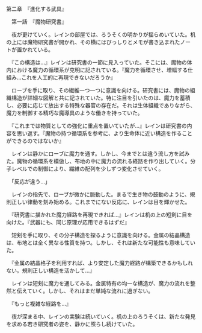 第二章　『進化する武具』

　第一話　『魔物研究書』

　夜が更けていく。レインの部屋では、ろうそくの明かりが揺らめいていた。机の上には魔物研究書が開かれ、その横にはびっしりとメモが書き込まれたノートが置かれている。

　『この構造は...』レインは研究書の一節に見入っていた。そこには、魔物の体内における魔力の循環系が克明に記されている。『魔力を循環させ、増幅する仕組み...これを人工的に再現できないだろうか』

　ローブを手に取り、その繊維一つ一つに意識を向ける。研究書には、魔物の組織構造が詳細な図解と共に記されていた。特に注目を引いたのは、魔力を蓄積し、必要に応じて放出する特殊な器官の存在だ。それは生体組織でありながら、魔力を制御する精巧な魔導具のような働きを持っていた。

　『これまでは物質としての強化に重点を置いていたが...』レインは研究書の内容を思い返す。『魔物の持つ循環系を参考に、より生命体に近い構造を作ることができるのではないか』

　レインは静かにローブに魔力を通す。しかし、今までとは違う流し方を試みた。魔物の循環系を模倣し、布地の中に魔力の流れる経路を作り出していく。分子レベルでの制御により、繊維の配列を少しずつ変化させていく。

　「反応が違う...」

　レインの指先で、ローブが微かに脈動した。まるで生き物の鼓動のように、規則正しい律動を刻み始める。これまでにない反応に、レインは目を輝かせた。

　『研究書に描かれた魔力経路を再現できれば...』レインは机の上の短剣に目を向けた。『武器にも、同じ原理が応用できるはずだ』

　短剣を手に取り、その分子構造を探るように意識を向ける。金属の結晶構造は、布地とは全く異なる性質を持つ。しかし、それは新たな可能性も意味していた。

　『金属の結晶格子を利用すれば、より安定した魔力経路が構築できるかもしれない。規則正しい構造を活かして...』

　レインは短剣に魔力を通してみる。金属特有の均一な構造が、魔力の流れを整然と伝えていく。しかし、それはまだ単純な流れに過ぎない。

　『もっと複雑な経路を...』

　夜が深まる中、レインの実験は続いていく。机の上のろうそくは、新たな発見を求める若き研究者の姿を、静かに照らし続けていた。